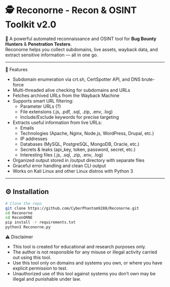 # 🕵️ Reconorne - Recon & OSINT Toolkit v2.0  

🚀 A powerful automated reconnaissance and OSINT tool for **Bug Bounty Hunters** & **Penetration Testers**.  
Reconorne helps you collect subdomains, live assets, wayback data, and extract sensitive information — all in one go.  

---

🚀 Features

* Subdomain enumeration via crt.sh, CertSpotter API, and DNS brute-force
* Multi-threaded alive checking for subdomains and URLs
* Fetches archived URLs from the Wayback Machine
* Supports smart URL filtering:
  * Parameter URLs (?)
  * File extensions (.js, .pdf, .sql, .zip, .env, .log)
  * Include/Exclude keywords for precise targeting
* Extracts useful information from live URLs:
  * Emails
  * Technologies (Apache, Nginx, Node.js, WordPress, Drupal, etc.)
  * IP addresses
  * Databases (MySQL, PostgreSQL, MongoDB, Oracle, etc.)
  * Secrets & leaks (api_key, token, password, secret, etc.)
  * Interesting files (.js, .sql, .zip, .env, .log)
* Organized output stored in /output directory with separate files
* Graceful error handling and clean CLI output
* Works on Kali Linux and other Linux distros with Python 3

---

## ⚙️ Installation  

```bash
# Clone the repo
git clone https://github.com/CyberPhantom9288/Reconorne.git
cd Reconorne
cd ReconORNE
pip install -r requirements.txt
python3 Reconorne.py

```
⚠️ Disclaimer

* This tool is created for educational and research purposes only.
* The author is not responsible for any misuse or illegal activity carried out using this tool.
* Use this tool only on domains and systems you own, or where you have explicit permission to test.
* Unauthorized use of this tool against systems you don’t own may be illegal and punishable under law.

